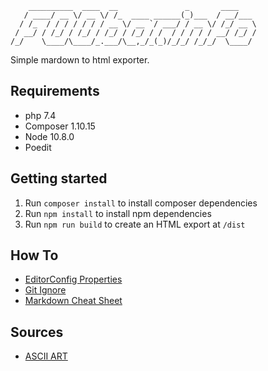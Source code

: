 ```
    __________  ____  __               _       ____
   / ____/ __ \/ __ \/ /_  ____ ______(_)___  / __/___
  / /_  / / / / / / / __ \/ __ `/ ___/ / __ \/ /_/ __ \
 / __/ / /_/ / /_/ / /_/ / /_/ / /  / / / / / __/ /_/ /
/_/    \____/\____/_.___/\__,_/_(_)/_/_/ /_/_/  \____/
```

Simple mardown to html exporter.


## Requirements
- php 7.4
- Composer 1.10.15
- Node 10.8.0
- Poedit


## Getting started
1. Run `composer install` to install composer dependencies
2. Run `npm install` to install npm dependencies
3. Run `npm run build` to create an HTML export at `/dist`


## How To
* [EditorConfig Properties](https://github.com/editorconfig/editorconfig/wiki/EditorConfig-Properties)
* [Git Ignore](https://git-scm.com/docs/gitignore)
* [Markdown Cheat Sheet](https://github.com/adam-p/markdown-here/wiki/Markdown-Cheatsheet)


## Sources
* [ASCII ART](http://patorjk.com/software/taag/#p=display&f=Slant&t=F00bar.info)
